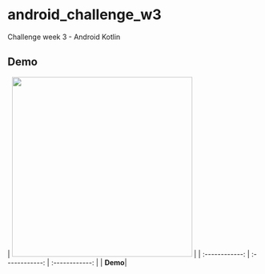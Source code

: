 # android_challenge_w3
Challenge week 3 - Android Kotlin
## Demo
| <img src="https://raw.githubusercontent.com/14h4i/challenge_w1/master/screenshots/onboarding_1.jpg" width="360" /> |
| :------------: | :------------: | :------------: |
| **Demo**|
